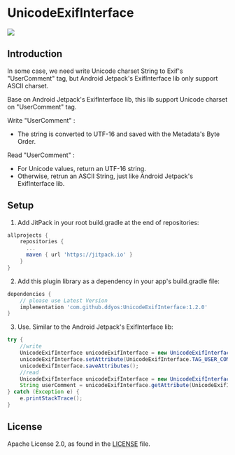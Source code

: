 # UnicodeExifInterface

[![](https://jitpack.io/v/ddyos/UnicodeExifInterface.svg)](https://jitpack.io/#ddyos/UnicodeExifInterface)


## Introduction
In some case, we need write Unicode charset String to Exif's "UserComment" tag, but Android Jetpack's ExifInterface lib only support ASCII charset.

Base on Android Jetpack's ExifInterface lib, this lib support Unicode charset on "UserComment" tag.

Write "UserComment" :
- The string is converted to UTF-16 and saved with the Metadata's Byte Order.

Read "UserComment" :
- For Unicode values, return an UTF-16 string.
- Otherwise, retrun an ASCII String, just like Android Jetpack's ExifInterface lib.

## Setup
1. Add JitPack in your root build.gradle at the end of repositories:
```gradle
allprojects {
    repositories {
      ...
      maven { url 'https://jitpack.io' }
    }
}
```
2. Add this plugin library as a dependency in your app's build.gradle file:
```gradle
dependencies {
    // please use Latest Version
    implementation 'com.github.ddyos:UnicodeExifInterface:1.2.0'
}
```
3. Use. Similar to the Android Jetpack's ExifInterface lib:
```Java
try {
    //write
    UnicodeExifInterface unicodeExifInterface = new UnicodeExifInterface(getPhotoPath());
    unicodeExifInterface.setAttribute(UnicodeExifInterface.TAG_USER_COMMENT, "ýÄÑ123中文Englishにほんご");
    unicodeExifInterface.saveAttributes();
    //read
    UnicodeExifInterface unicodeExifInterface = new UnicodeExifInterface(getPhotoPath());
    String userComment = unicodeExifInterface.getAttribute(UnicodeExifInterface.TAG_USER_COMMENT);
} catch (Exception e) {
    e.printStackTrace();
}
```

## License

Apache License 2.0, as found in the [LICENSE](/LICENSE) file.
